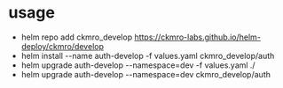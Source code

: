 
# usage

* helm repo add ckmro_develop https://ckmro-labs.github.io/helm-deploy/ckmro/develop
* helm install --name auth-develop -f values.yaml ckmro_develop/auth
* helm upgrade auth-develop --namespace=dev -f values.yaml ./
* helm upgrade auth-develop --namespace=dev ckmro_develop/auth
